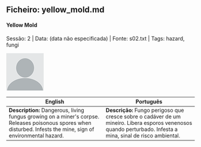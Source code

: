 ## Ficheiro: yellow_mold.md

#### Yellow Mold

Sessão: 2 | Data: (data não especificada) | Fonte: s02.txt | Tags: hazard, fungi

![Yellow Mold](blank.png)

| English | Português |
|---------|-----------|
| **Description:** Dangerous, living fungus growing on a miner's corpse. Releases poisonous spores when disturbed. Infests the mine, sign of environmental hazard. | **Descrição:** Fungo perigoso que cresce sobre o cadáver de um mineiro. Libera esporos venenosos quando perturbado. Infesta a mina, sinal de risco ambiental. |



















